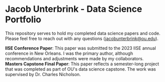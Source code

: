 # Jacob Unterbrink - Data Science Portfolio
This repository serves to hold my completed data science papers and code. Please feel free to reach out with any questions (jacobunterbrink@ou.edu).

**IISE Conference Paper**: This paper was submitted to the 2023 IISE annual conference in New Orleans. I was the primary author, although recommendations and adjustments were made by my collaborators. <br>
**Masters Capstone Final Paper**: This paper reflects a semester-long project that was completed as part of OU's data science capstone. The work was supervised by Dr. Charles Nicholson. <br>
